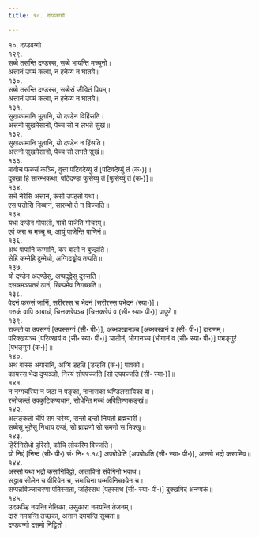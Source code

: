 ```yaml
---
title: १०. दण्डवग्गो

---
```

१०. दण्डवग्गो  
१२९.  
सब्बे तसन्ति दण्डस्स, सब्बे भायन्ति मच्चुनो।  
अत्तानं उपमं कत्वा, न हनेय्य न घातये॥  
१३०.  
सब्बे तसन्ति दण्डस्स, सब्बेसं जीवितं पियम्।  
अत्तानं उपमं कत्वा, न हनेय्य न घातये॥  
१३१.  
सुखकामानि भूतानि, यो दण्डेन विहिंसति।  
अत्तनो सुखमेसानो, पेच्च सो न लभते सुखं॥  
१३२.  
सुखकामानि भूतानि, यो दण्डेन न हिंसति।  
अत्तनो सुखमेसानो, पेच्च सो लभते सुखं॥  
१३३.  
मावोच फरुसं कञ्चि, वुत्ता पटिवदेय्यु तं [पटिवदेय्युं तं (क॰)]।  
दुक्खा हि सारम्भकथा, पटिदण्डा फुसेय्यु तं [फुसेय्युं तं (क॰)]॥  
१३४.  
सचे नेरेसि अत्तानं, कंसो उपहतो यथा।  
एस पत्तोसि निब्बानं, सारम्भो ते न विज्जति॥  
१३५.  
यथा दण्डेन गोपालो, गावो पाजेति गोचरम्।  
एवं जरा च मच्चु च, आयुं पाजेन्ति पाणिनं॥  
१३६.  
अथ पापानि कम्मानि, करं बालो न बुज्झति।  
सेहि कम्मेहि दुम्मेधो, अग्गिदड्ढोव तप्पति॥  
१३७.  
यो दण्डेन अदण्डेसु, अप्पदुट्ठेसु दुस्सति।  
दसन्नमञ्ञतरं ठानं, खिप्पमेव निगच्छति॥  
१३८.  
वेदनं फरुसं जानिं, सरीरस्स च भेदनं [सरीरस्स पभेदनं (स्या॰)]।  
गरुकं वापि आबाधं, चित्तक्खेपञ्च [चित्तक्खेपं व (सी॰ स्या॰ पी॰)] पापुणे॥  
१३९.  
राजतो वा उपसग्गं [उपस्सग्गं (सी॰ पी॰)], अब्भक्खानञ्च [अब्भक्खानं व (सी॰ पी॰)] दारुणम्।  
परिक्खयञ्च [परिक्खयं व (सी॰ स्या॰ पी॰)] ञातीनं, भोगानञ्च [भोगानं व (सी॰ स्या॰ पी॰)] पभङ्गुरं [पभङ्गुनं (क॰)]॥  
१४०.  
अथ वास्स अगारानि, अग्गि डहति [डय्हति (क॰)] पावको।  
कायस्स भेदा दुप्पञ्ञो, निरयं सोपपज्जति [सो उपपज्जति (सी॰ स्या॰)]॥  
१४१.  
न नग्गचरिया न जटा न पङ्का, नानासका थण्डिलसायिका वा।  
रजोजल्लं उक्कुटिकप्पधानं, सोधेन्ति मच्चं अवितिण्णकङ्खं॥  
१४२.  
अलङ्कतो चेपि समं चरेय्य, सन्तो दन्तो नियतो ब्रह्मचारी।  
सब्बेसु भूतेसु निधाय दण्डं, सो ब्राह्मणो सो समणो स भिक्खु॥  
१४३.  
हिरीनिसेधो पुरिसो, कोचि लोकस्मि विज्जति।  
यो निद्दं [निन्दं (सी॰ पी॰) सं॰ नि॰ १.१८] अपबोधेति [अपबोधति (सी॰ स्या॰ पी॰)], अस्सो भद्रो कसामिव॥  
१४४.  
अस्सो यथा भद्रो कसानिविट्ठो, आतापिनो संवेगिनो भवाथ।  
सद्धाय सीलेन च वीरियेन च, समाधिना धम्मविनिच्छयेन च।  
सम्पन्नविज्जाचरणा पतिस्सता, जहिस्सथ [पहस्सथ (सी॰ स्या॰ पी॰)] दुक्खमिदं अनप्पकं॥  
१४५.  
उदकञ्हि नयन्ति नेत्तिका, उसुकारा नमयन्ति तेजनम्।  
दारुं नमयन्ति तच्छका, अत्तानं दमयन्ति सुब्बता॥  
दण्डवग्गो दसमो निट्ठितो।  